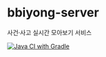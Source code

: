 # bbiyong-server
사건·사고 실시간 모아보기 서비스

[![Java CI with Gradle](https://github.com/bbiyongbbiyong/bbiyong-server/actions/workflows/gradle.yml/badge.svg)](https://github.com/bbiyongbbiyong/bbiyong-server/actions/workflows/gradle.yml)
